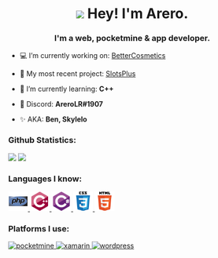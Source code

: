 <h1 align="center"> <img src="https://raw.githubusercontent.com/iampavangandhi/iampavangandhi/master/gifs/Hi.gif" width="30px">  Hey! I'm Arero.</h1>
<h3 align="center">I'm a web, pocketmine & app developer.</h3>

- 💻 I’m currently working on: [BetterCosmetics](https://github.com/Skylelo/BetterCosmetics)

- 📝 My most recent project: [SlotsPlus](https://github.com/Skylelo/SlotsPlus)

- 🌱 I’m currently learning: **C++**

- 💬 Discord: **AreroLR#1907**

- ✨ AKA: **Ben, Skylelo**

### Github Statistics:
![](https://github.com/Skylelo/Skylelo/blob/master/generated/overview.svg)
![](https://github.com/Skylelo/Skylelo/blob/master/generated/languages.svg)

<h3 align="left">Languages I know:</h3>
<p align="left"> <a href="https://www.php.net" target="_blank"> <img src="https://raw.githubusercontent.com/devicons/devicon/master/icons/php/php-original.svg" alt="php" width="40" height="40"/> <a href="https://www.w3schools.com/cpp/" target="_blank"> <img src="https://raw.githubusercontent.com/devicons/devicon/master/icons/cplusplus/cplusplus-original.svg" alt="cplusplus" width="40" height="40"/> </a> <a href="https://www.w3schools.com/cs/" target="_blank"> <img src="https://raw.githubusercontent.com/devicons/devicon/master/icons/csharp/csharp-original.svg" alt="csharp" width="40" height="40"/> </a> <a href="https://www.w3schools.com/css/" target="_blank"> <img src="https://raw.githubusercontent.com/devicons/devicon/master/icons/css3/css3-original-wordmark.svg" alt="css3" width="40" height="40"/> </a> <a href="https://www.w3.org/html/" target="_blank"> <img src="https://raw.githubusercontent.com/devicons/devicon/master/icons/html5/html5-original-wordmark.svg" alt="html5" width="40" height="40"/> </a> </p>
  
<h3 align="left">Platforms I use:</h3>
<p align="left"> <a href="https://www.pocketmine.net/" target="_blank"> <img src="https://github.com/HelexDev/HelexDev/blob/master/pockemtmine.png" alt="pocketmine" width="40" height="40"/> <a href="https://dotnet.microsoft.com/apps/xamarin" target="_blank"> <img src="https://github.com/HelexDev/HelexDev/blob/master/xamarin.png" alt="xamarin" width="43" height="40"/> </a> <a href="https://wordpress.com" target="_blank"> <img src="https://github.com/HelexDev/HelexDev/blob/master/wordpress.png" alt="wordpress" width="43" height="43"/> </a> </p>
